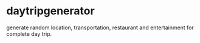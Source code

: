 # daytripgenerator
generate random location, transportation, restaurant and entertainment for complete day trip.
